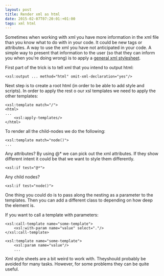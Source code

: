 ```yaml
---
layout: post
title: Render xml as html
date: 2015-02-07T07:20:01:+01:00
tags: xml html
---
```


Sometimes when working with xml you have more information in the xml file than you know what to do with in your code. It could be new tags or attributes. A way to use the xml you have not anticipated in your code. A simple way to present that information to the user (so that they can inform you when you're doing wrong) is to apply a [general xml stylesheet](https://gist.github.com/wallymathieu/8dcc3055b36422d3a504).

First part of the trick is to tell xml that you intend to output html:

```
<xsl:output ... method="html" omit-xml-declaration="yes"/>
```

Next step is to create a root html (in order to be able to add style and scripts). In order to apply the rest o our xsl templates we need to apply the other templates:

```
<xsl:template match="/">
<html>
...
    <xsl:apply-templates/>
</html>
```

To render all the child-nodes we do the following:

```
<xsl:template match="node()">
...
```

Any attributes? By using @* we can pick out the xml attributes. If they show different intent it could be that we want to style them differently. 

```
<xsl:if test="@*">
```

Any child nodes?

```
<xsl:if test="node()">
```

One thing you could do is to pass along the nesting as a parameter to the templates. Then you can add a different class to depending on how deep the element is.

If you want to call a template with parameters:
```
<xsl:call-template name="some-template">
    <xsl:with-param name="value" select="."/>
</xsl:call-template>
```

```
<xsl:template name="some-template">
    <xsl:param name="value"/>
    ...
```


Xml style sheets are a bit weird to work with. Theyshould probably be avoided for many tasks. However, for some problems they can be quite useful.